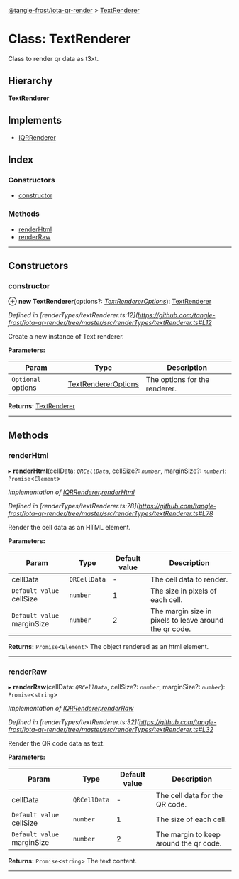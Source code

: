 [@tangle-frost/iota-qr-render](../README.md) > [TextRenderer](../classes/textrenderer.md)

# Class: TextRenderer

Class to render qr data as t3xt.

## Hierarchy

**TextRenderer**

## Implements

* [IQRRenderer](../interfaces/iqrrenderer.md)

## Index

### Constructors

* [constructor](textrenderer.md#constructor)

### Methods

* [renderHtml](textrenderer.md#renderhtml)
* [renderRaw](textrenderer.md#renderraw)

---

## Constructors

<a id="constructor"></a>

###  constructor

⊕ **new TextRenderer**(options?: *[TextRendererOptions](textrendereroptions.md)*): [TextRenderer](textrenderer.md)

*Defined in [renderTypes/textRenderer.ts:12](https://github.com/tangle-frost/iota-qr-render/tree/master/src/renderTypes/textRenderer.ts#L12*

Create a new instance of Text renderer.

**Parameters:**

| Param | Type | Description |
| ------ | ------ | ------ |
| `Optional` options | [TextRendererOptions](textrendereroptions.md) |  The options for the renderer. |

**Returns:** [TextRenderer](textrenderer.md)

___

## Methods

<a id="renderhtml"></a>

###  renderHtml

▸ **renderHtml**(cellData: *`QRCellData`*, cellSize?: *`number`*, marginSize?: *`number`*): `Promise`<`Element`>

*Implementation of [IQRRenderer](../interfaces/iqrrenderer.md).[renderHtml](../interfaces/iqrrenderer.md#renderhtml)*

*Defined in [renderTypes/textRenderer.ts:78](https://github.com/tangle-frost/iota-qr-render/tree/master/src/renderTypes/textRenderer.ts#L78*

Render the cell data as an HTML element.

**Parameters:**

| Param | Type | Default value | Description |
| ------ | ------ | ------ | ------ |
| cellData | `QRCellData` | - |  The cell data to render. |
| `Default value` cellSize | `number` | 1 |  The size in pixels of each cell. |
| `Default value` marginSize | `number` | 2 |  The margin size in pixels to leave around the qr code. |

**Returns:** `Promise`<`Element`>
The object rendered as an html element.

___
<a id="renderraw"></a>

###  renderRaw

▸ **renderRaw**(cellData: *`QRCellData`*, cellSize?: *`number`*, marginSize?: *`number`*): `Promise`<`string`>

*Implementation of [IQRRenderer](../interfaces/iqrrenderer.md).[renderRaw](../interfaces/iqrrenderer.md#renderraw)*

*Defined in [renderTypes/textRenderer.ts:32](https://github.com/tangle-frost/iota-qr-render/tree/master/src/renderTypes/textRenderer.ts#L32*

Render the QR code data as text.

**Parameters:**

| Param | Type | Default value | Description |
| ------ | ------ | ------ | ------ |
| cellData | `QRCellData` | - |  The cell data for the QR code. |
| `Default value` cellSize | `number` | 1 |  The size of each cell. |
| `Default value` marginSize | `number` | 2 |  The margin to keep around the qr code. |

**Returns:** `Promise`<`string`>
The text content.

___

